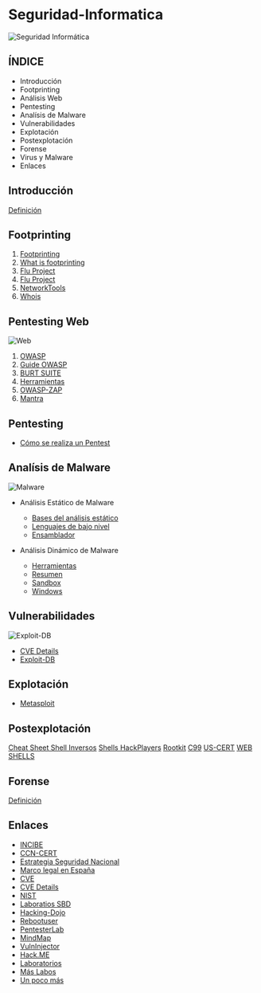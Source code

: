 # Seguridad-Informatica

![Seguridad Informática](https://cdn.pixabay.com/photo/2016/11/05/08/23/matrix-1799661_960_720.jpg)

## ÍNDICE

* Introducción
* Footprinting
* Análisis Web
* Pentesting
* Analísis de Malware
* Vulnerabilidades
* Explotación
* Postexplotación
* Forense
* Virus y Malware
* Enlaces

## Introducción

[Definición](https://es.wikipedia.org/wiki/Seguridad_inform%C3%A1tica)

## Footprinting

1. [Footprinting](https://en.wikipedia.org/wiki/Footprinting)
2. [What is footprinting](http://searchsecurity.techtarget.com/definition/footprinting)
3. [Flu Project](http://www.flu-project.com/2011/03/la-biblia-del-footprinting-i-de-vii_8926.html)
4. [Flu Project](http://www.flu-project.com/2015/07/la-biblia-del-footprinting-xv-de-xx.html)
5. [NetworkTools](http://network-tools.com/)
6. [Whois](https://whois.icann.org/es)


## Pentesting Web

![Web](https://cdn.pixabay.com/photo/2014/02/13/07/28/security-265130_960_720.jpg)

1. [OWASP](https://www.owasp.org/index.php/Web_Application_Penetration_Testing)
2. [Guide OWASP](https://www.owasp.org/index.php/OWASP_Testing_Guide_v4_Table_of_Contents)
3. [BURT SUITE](https://backtrackacademy.com/articulo/burp-suite-potente-herramienta-para-pentesting-web)
4. [Herramientas](https://seguridadetica.wordpress.com/2012/04/11/5-heramientas-utiles-en-penetration-testing-para-aplicaciones-web/)
5. [OWASP-ZAP](https://www.owasp.org/index.php/OWASP_Zed_Attack_Proxy_Project)
6. [Mantra](http://www.getmantra.com/)

## Pentesting

- [Cómo se realiza un Pentest](https://www.dragonjar.org/como-realizar-un-pentest.xhtml)

## Analísis de Malware

![Malware](http://k44.kn3.net/taringa/1/9/9/3/3/0/11/rompepropasesino/535.jpg?7832)

* Análisis Estático de Malware

  * [Bases del análisis estático](https://www.welivesecurity.com/la-es/2014/01/14/bases-analisis-estatico-malware-bases-desensamblado/)
  * [Lenguajes de bajo nivel](https://es.wikipedia.org/wiki/Lenguaje_de_bajo_nivel)
  * [Ensamblador](https://es.wikipedia.org/wiki/Lenguaje_ensamblador)


* Análisis Dinámico de Malware

  * [Herramientas](https://www.welivesecurity.com/la-es/2011/12/22/herramientas-analisis-dinamico-malware/)
  * [Resumen](https://www.welivesecurity.com/la-es/2011/12/22/herramientas-analisis-dinamico-malware/)
  * [Sandbox](https://www.seguridad.unam.mx/img/8_sandbox.pdf)
  * [Windows](https://www.s21sec.com/es/blog/2012/08/analisis-de-malware-con-herramientas-microsoft/)

## Vulnerabilidades

![Exploit-DB](https://www.exploit-db.com/wp-content/uploads/2016/01/edb-2015-theme-logo641.png)

* [CVE Details](http://www.cvedetails.com/)
* [Exploit-DB](https://www.exploit-db.com/)

## Explotación

* [Metasploit](https://www.metasploit.com/)

## Postexplotación

[Cheat Sheet Shell Inversos](http://www.hackplayers.com/2015/08/cheat-sheet-de-shell-inversos-reverse.html)
[Shells HackPlayers](http://www.hackplayers.com/search/?q=shells)
[Rootkit](http://www.hackplayers.com/2017/05/recopilatorio-de-rootkits.html)
[C99](http://www.pyxsoft.com/portal/c99-shell/)
[US-CERT](https://www.us-cert.gov/ncas/alerts/TA15-314A)
[WEB SHELLS](https://github.com/JohnTroony/php-webshells)


## Forense

[Definición](https://www.welivesecurity.com/la-es/2013/08/12/en-que-consiste-analisis-forense-de-informacion/)



## Enlaces

* [INCIBE](https://www.incibe.es/)
* [CCN-CERT](https://www.ccn-cert.cni.es/)
* [Estrategia Seguridad Nacional](https://www.ccn-cert.cni.es/sobre-nosotros/estrategia-ciberseguridad-nacional-2013.html)
* [Marco legal en España](https://www.ccn-cert.cni.es/sobre-nosotros/marco-legal.html)
* [CVE](https://cve.mitre.org/)
* [CVE Details](http://www.cvedetails.com/)
* [NIST](https://www.nist.gov/)
* [Laboratios SBD](http://www.securitybydefault.com/2013/06/laboratorios-para-practicar-hacking.html)
* [Hacking-Dojo](http://hackingdojo.com/dojo-media/)
* [Rebootuser](https://www.rebootuser.com/?p=1307)
* [PentesterLab](https://pentesterlab.com/)
* [MindMap](http://www.amanhardikar.com/mindmaps/Practice.html)
* [VulnInjector](https://github.com/g0tmi1k/VulnInjector)
* [Hack.ME](http://www.seguridadparatodos.es/2012/11/hackme-laboratorio-on-line-gratuito.html)
* [Laboratorios](http://www.elladodelmal.com/2016/09/thw-labs-laboratorios-con-entornos-de.html)
* [Más Labos](https://bluescreensec.wordpress.com/2015/09/07/laboratorios-de-practica-aplicaciones-y-sistemas-operativos-vulnerables/)
* [Un poco más](http://hacknode.blogspot.com.es/2011/02/aplicacionesservidores-para.html)
